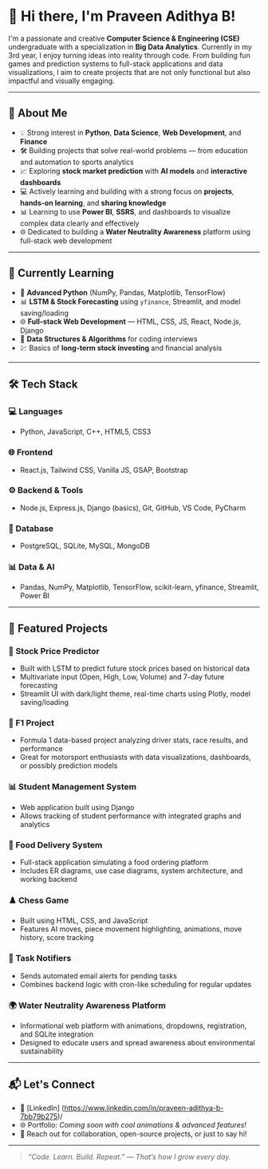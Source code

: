 # 👋 Hi there, I'm Praveen Adithya B!

I'm a passionate and creative **Computer Science & Engineering (CSE)** undergraduate with a specialization in **Big Data Analytics**. Currently in my 3rd year, I enjoy turning ideas into reality through code. From building fun games and prediction systems to full-stack applications and data visualizations, I aim to create projects that are not only functional but also impactful and visually engaging.

---

## 🚀 About Me

- 💡 Strong interest in **Python**, **Data Science**, **Web Development**, and **Finance**
- 🛠️ Building projects that solve real-world problems — from education and automation to sports analytics
- 📈 Exploring **stock market prediction** with **AI models** and **interactive dashboards**
- 💻 Actively learning and building with a strong focus on **projects**, **hands-on learning**, and **sharing knowledge**
- 📊 Learning to use **Power BI**, **SSRS**, and dashboards to visualize complex data clearly and effectively
- 🌐 Dedicated to building a **Water Neutrality Awareness** platform using full-stack web development

---

## 🧠 Currently Learning

- 🔄 **Advanced Python** (NumPy, Pandas, Matplotlib, TensorFlow)
- 📊 **LSTM & Stock Forecasting** using `yfinance`, Streamlit, and model saving/loading
- 🌐 **Full-stack Web Development** — HTML, CSS, JS, React, Node.js, Django
- 🧩 **Data Structures & Algorithms** for coding interviews
- 💹 Basics of **long-term stock investing** and financial analysis

---

## 🛠️ Tech Stack

### 💻 Languages
- Python, JavaScript, C++, HTML5, CSS3

### 🌐 Frontend
- React.js, Tailwind CSS, Vanilla JS, GSAP, Bootstrap

### ⚙️ Backend & Tools
- Node.js, Express.js, Django (basics), Git, GitHub, VS Code, PyCharm

### 🧩 Database
- PostgreSQL, SQLite, MySQL, MongoDB

### 📊 Data & AI
- Pandas, NumPy, Matplotlib, TensorFlow, scikit-learn, yfinance, Streamlit, Power BI

---

## 📂 Featured Projects

### 🧠 Stock Price Predictor
- Built with LSTM to predict future stock prices based on historical data
- Multivariate input (Open, High, Low, Volume) and 7-day future forecasting
- Streamlit UI with dark/light theme, real-time charts using Plotly, model saving/loading

### 🏁 F1 Project
- Formula 1 data-based project analyzing driver stats, race results, and performance
- Great for motorsport enthusiasts with data visualizations, dashboards, or possibly prediction models

### 📊 Student Management System
- Web application built using Django
- Allows tracking of student performance with integrated graphs and analytics

### 🍔 Food Delivery System
- Full-stack application simulating a food ordering platform
- Includes ER diagrams, use case diagrams, system architecture, and working backend

### ♟️ Chess Game
- Built using HTML, CSS, and JavaScript
- Features AI moves, piece movement highlighting, animations, move history, score tracking

### 📝 Task Notifiers
- Sends automated email alerts for pending tasks
- Combines backend logic with cron-like scheduling for regular updates

### 🌍 Water Neutrality Awareness Platform
- Informational web platform with animations, dropdowns, registration, and SQLite integration
- Designed to educate users and spread awareness about environmental sustainability

---

## 📬 Let's Connect

- 🔗 [LinkedIn] (https://www.linkedin.com/in/praveen-adithya-b-7bb79b275)/
- 🌐 Portfolio: *Coming soon with cool animations & advanced features!*
- 📧 Reach out for collaboration, open-source projects, or just to say hi!

---

> *“Code. Learn. Build. Repeat.” — That’s how I grow every day.*
